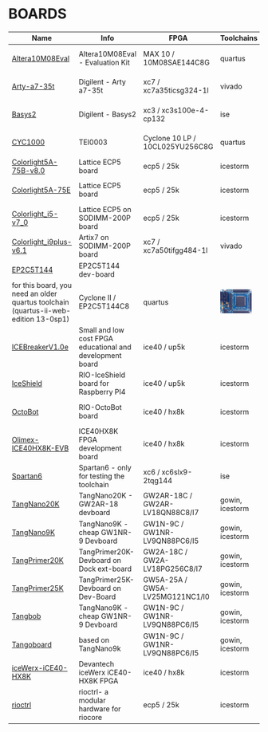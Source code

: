 # BOARDS
| Name | Info | FPGA | Toolchains | Image |
| --- | --- | --- |  --- | :---: |
| [Altera10M08Eval](riocore/boards/Altera10M08Eval/README.md) | Altera10M08Eval - Evaluation Kit | MAX 10 / 10M08SAE144C8G | quartus | <img src="riocore/boards/Altera10M08Eval/board.png" height="48"> |
| [Arty-a7-35t](riocore/boards/Arty-a7-35t/README.md) | Digilent - Arty a7-35t | xc7 / xc7a35ticsg324-1l | vivado | <img src="riocore/boards/Arty-a7-35t/board.png" height="48"> |
| [Basys2](riocore/boards/Basys2/README.md) | Digilent - Basys2 | xc3 / xc3s100e-4-cp132 | ise | <img src="riocore/boards/Basys2/board.png" height="48"> |
| [CYC1000](riocore/boards/CYC1000/README.md) | TEI0003 | Cyclone 10 LP / 10CL025YU256C8G | quartus | <img src="riocore/boards/CYC1000/board.png" height="48"> |
| [Colorlight5A-75B-v8.0](riocore/boards/Colorlight5A-75B-v8.0/README.md) | Lattice ECP5 board | ecp5 / 25k | icestorm | <img src="riocore/boards/Colorlight5A-75B-v8.0/board.png" height="48"> |
| [Colorlight5A-75E](riocore/boards/Colorlight5A-75E/README.md) | Lattice ECP5 board | ecp5 / 25k | icestorm | <img src="riocore/boards/Colorlight5A-75E/board.png" height="48"> |
| [Colorlight_i5-v7_0](riocore/boards/Colorlight_i5-v7_0/README.md) | Lattice ECP5 on SODIMM-200P board | ecp5 / 25k | icestorm | <img src="riocore/boards/Colorlight_i5-v7_0/board.png" height="48"> |
| [Colorlight_i9plus-v6.1](riocore/boards/Colorlight_i9plus-v6.1/README.md) | Artix7 on SODIMM-200P board | xc7 / xc7a50tifgg484-1l | vivado | <img src="riocore/boards/Colorlight_i9plus-v6.1/board.png" height="48"> |
| [EP2C5T144](riocore/boards/EP2C5T144/README.md) | EP2C5T144 dev-board
for this board, you need an older quartus toolchain (quartus-ii-web-edition 13-0sp1) | Cyclone II / EP2C5T144C8 | quartus | <img src="riocore/boards/EP2C5T144/board.png" height="48"> |
| [ICEBreakerV1.0e](riocore/boards/ICEBreakerV1.0e/README.md) | Small and low cost FPGA educational and development board | ice40 / up5k | icestorm | <img src="riocore/boards/ICEBreakerV1.0e/board.png" height="48"> |
| [IceShield](riocore/boards/IceShield/README.md) | RIO-IceShield board for Raspberry PI4 | ice40 / up5k | icestorm | <img src="riocore/boards/IceShield/board.png" height="48"> |
| [OctoBot](riocore/boards/OctoBot/README.md) | RIO-OctoBot board | ice40 / hx8k | icestorm | <img src="riocore/boards/OctoBot/board.png" height="48"> |
| [Olimex-ICE40HX8K-EVB](riocore/boards/Olimex-ICE40HX8K-EVB/README.md) | ICE40HX8K FPGA development board | ice40 / hx8k | icestorm | <img src="riocore/boards/Olimex-ICE40HX8K-EVB/board.png" height="48"> |
| [Spartan6](riocore/boards/Spartan6/README.md) | Spartan6 - only for testing the toolchain | xc6 / xc6slx9-2tqg144 | ise | |
| [TangNano20K](riocore/boards/TangNano20K/README.md) | TangNano20K - GW2AR-18 devboard | GW2AR-18C / GW2AR-LV18QN88C8/I7 | gowin, icestorm | <img src="riocore/boards/TangNano20K/board.png" height="48"> |
| [TangNano9K](riocore/boards/TangNano9K/README.md) | TangNano9K - cheap GW1NR-9 Devboard | GW1N-9C / GW1NR-LV9QN88PC6/I5 | gowin, icestorm | <img src="riocore/boards/TangNano9K/board.png" height="48"> |
| [TangPrimer20K](riocore/boards/TangPrimer20K/README.md) | TangPrimer20K-Devboard on Dock ext-board | GW2A-18C / GW2A-LV18PG256C8/I7 | gowin, icestorm | <img src="riocore/boards/TangPrimer20K/board.png" height="48"> |
| [TangPrimer25K](riocore/boards/TangPrimer25K/README.md) | TangPrimer25K-Devboard on Dev-Board | GW5A-25A / GW5A-LV25MG121NC1/I0 | gowin, icestorm | <img src="riocore/boards/TangPrimer25K/board.png" height="48"> |
| [Tangbob](riocore/boards/Tangbob/README.md) | TangNano9K - cheap GW1NR-9 Devboard | GW1N-9C / GW1NR-LV9QN88PC6/I5 | gowin, icestorm | <img src="riocore/boards/Tangbob/board.png" height="48"> |
| [Tangoboard](riocore/boards/Tangoboard/README.md) | based on TangNano9k | GW1N-9C / GW1NR-LV9QN88PC6/I5 | gowin, icestorm | <img src="riocore/boards/Tangoboard/board.png" height="48"> |
| [iceWerx-iCE40-HX8K](riocore/boards/iceWerx-iCE40-HX8K/README.md) | Devantech iceWerx iCE40-HX8K FPGA | ice40 / hx8k | icestorm | <img src="riocore/boards/iceWerx-iCE40-HX8K/board.png" height="48"> |
| [rioctrl](riocore/boards/rioctrl/README.md) | rioctrl- a modular hardware for riocore | ecp5 / 25k | icestorm | <img src="riocore/boards/rioctrl/board.png" height="48"> |
